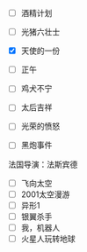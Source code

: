 - [ ] 酒精计划
- [ ] 光猪六壮士
- [x] 天使的一份
- [ ] 正午



- [ ] 鸡犬不宁

- [ ] 太后吉祥

- [ ] 光荣的愤怒
- [ ] 黑炮事件



法国导演：法斯宾德



- [ ] 飞向太空
- [ ] 2001太空漫游
- [ ] 异形1
- [ ] 银翼杀手
- [ ] 我，机器人
- [ ] 火星人玩转地球
